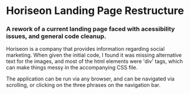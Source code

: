 <h1>Horiseon Landing Page Restructure</h1>
<h3>A rework of a current landing page faced with acessibility issues, and general code cleanup.</h3>

<p>Horiseon is a company that provides information regarding social marketing. When given the initial code, I found it was missing alternative text for the images, and most of the html elements were 'div' tags, which can make things messy in the accompanying CSS file.</p> 
  <p>The application can be run via any browser, and can be navigated via scrolling, or clicking on the three phrases on the navigation bar. </p> 


